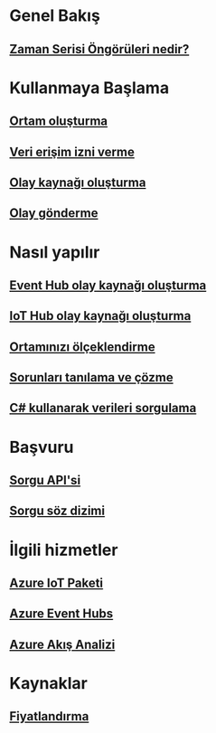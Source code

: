 # Genel Bakış
## [Zaman Serisi Öngörüleri nedir?](time-series-insights-overview.md)

# Kullanmaya Başlama
## [Ortam oluşturma](time-series-insights-get-started.md)
## [Veri erişim izni verme](time-series-insights-data-access.md)
## [Olay kaynağı oluşturma](time-series-insights-add-event-source.md)
## [Olay gönderme](time-series-insights-send-events.md)

# Nasıl yapılır
## [Event Hub olay kaynağı oluşturma](time-series-insights-how-to-add-an-event-source-eventhub.md)
## [IoT Hub olay kaynağı oluşturma](time-series-insights-how-to-add-an-event-source-iothub.md)
## [Ortamınızı ölçeklendirme](time-series-insights-how-to-scale-your-environment.md)
## [Sorunları tanılama ve çözme](time-series-insights-diagnose-and-solve-problems.md)
## [C# kullanarak verileri sorgulama](time-series-insights-query-data-csharp.md)

# Başvuru
## [Sorgu API'si](/rest/api/time-series-insights/time-series-insights-reference-queryapi)
## [Sorgu söz dizimi](/rest/api/time-series-insights/time-series-insights-reference-query-syntax)

# İlgili hizmetler
## [Azure IoT Paketi](/azure/iot-suite/)
## [Azure Event Hubs](/azure/event-hubs/)
## [Azure Akış Analizi](/azure/stream-analytics/)

# Kaynaklar
## [Fiyatlandırma](https://azure.microsoft.com/pricing/details/time-series-insights/)
